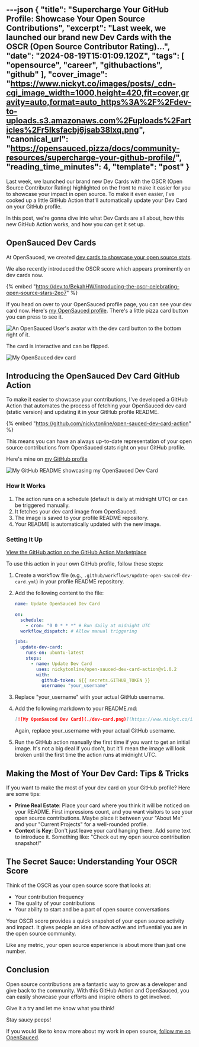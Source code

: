 ---json
{
  "title": "Supercharge Your GitHub Profile: Showcase Your Open Source Contributions",
  "excerpt": "Last week, we launched our brand new Dev Cards with the OSCR (Open Source Contributor Rating)...",
  "date": "2024-08-19T15:01:09.120Z",
  "tags": [
    "opensource",
    "career",
    "githubactions",
    "github"
  ],
  "cover_image": "https://www.nickyt.co/images/posts/_cdn-cgi_image_width=1000,height=420,fit=cover,gravity=auto,format=auto_https%3A%2F%2Fdev-to-uploads.s3.amazonaws.com%2Fuploads%2Farticles%2Fr5lksfacbj6jsab38lxq.png",
  "canonical_url": "https://opensauced.pizza/docs/community-resources/supercharge-your-github-profile/",
  "reading_time_minutes": 4,
  "template": "post"
}
---

Last week, we launched our brand new Dev Cards with the OSCR (Open Source Contributor Rating) highlighted on the front to make it easier for you to showcase your impact in open source. To make it even easier, I've cooked up a little GitHub Action that'll automatically update your Dev Card on your GitHub profile. 

In this post, we're gonna dive into what Dev Cards are all about, how this new GitHub Action works, and how you can get it set up. 

## OpenSauced Dev Cards

At OpenSauced, we created [dev cards to showcase your open source stats](https://opensauced.pizza/docs/features/dev-card/).

We also recently introduced the OSCR score which appears prominently on dev cards now.

{% embed "https://dev.to/BekahHW/introducing-the-oscr-celebrating-open-source-stars-2eo7" %}

If you head on over to your OpenSauced profile page, you can see your dev card now. Here's [my OpenSauced profile](https://oss.fyi/nickytonline). There's a little pizza card button you can press to see it.

![An OpenSauced User's avatar with the dev card button to the bottom right of it.](https://www.nickyt.co/images/posts/_uploads_articles_q3faduepn8vdt571w2bg.png)

The card is interactive and can be flipped.

![My OpenSauced dev card](https://www.nickyt.co/images/posts/_uploads_articles_4vyjcmg41113h3pgd3mh.gif)

## Introducing the OpenSauced Dev Card GitHub Action

To make it easier to showcase your contributions, I've developed a GitHub Action that automates the process of fetching your OpenSauced dev card (static version) and updating it in your GitHub profile README.

{% embed "https://github.com/nickytonline/open-sauced-dev-card-action" %}

This means you can have an always up-to-date representation of your open source contributions from OpenSauced stats right on your GitHub profile.

Here's mine on [my GitHub profile](https://github.com/nickytonline)

![My GitHub README showcasing my OpenSauced Dev Card](https://www.nickyt.co/images/posts/_uploads_articles_359o03keegpkdg9dns8y.png)

### How It Works

1. The action runs on a schedule (default is daily at midnight UTC) or can be triggered manually.
2. It fetches your dev card image from OpenSauced.
3. The image is saved to your profile README repository.
4. Your README is automatically updated with the new image.

### Setting It Up

[View the GitHub action on the GitHub Action Marketplace](https://github.com/marketplace/actions/opensauced-dev-card-action)

To use this action in your own GitHub profile, follow these steps:

1. Create a workflow file (e.g., `.github/workflows/update-open-sauced-dev-card.yml`) in your profile README repository.
2. Add the following content to the file:

    ```yaml
    name: Update OpenSauced Dev Card
    
    on:
      schedule:
        - cron: "0 0 * * *" # Run daily at midnight UTC
      workflow_dispatch: # Allow manual triggering
    
    jobs:
      update-dev-card:
        runs-on: ubuntu-latest
        steps:
          - name: Update Dev Card
            uses: nickytonline/open-sauced-dev-card-action@v1.0.2
            with:
              github-token: ${{ secrets.GITHUB_TOKEN }}
              username: "your_username"
    ```

3. Replace "your_username" with your actual GitHub username.

4. Add the following markdown to your README.md:

    ```markdown
    [![My OpenSauced Dev Card](./dev-card.png)](https://www.nickyt.co/images/posts/_your_username)
    ```

    Again, replace your_username with your actual GitHub username.

5. Run the GitHub action manually the first time if you want to get an initial image. It's not a big deal if you don't, but it'll mean the image will look broken until the first time the action runs at midnight UTC.

## Making the Most of Your Dev Card: Tips & Tricks

If you want to make the most of your dev card on your GitHub profile? Here are some tips:

- **Prime Real Estate**: Place your card where you think it will be noticed on your README. First impressions count, and you want visitors to see your open source contributions. Maybe place it between your "About Me" and your "Current Projects" for a well-rounded profile.
- **Context is Key**: Don't just leave your card hanging there. Add some text to introduce it. Something like: "Check out my open source contribution snapshot!"

## The Secret Sauce: Understanding Your OSCR Score

Think of the OSCR as your open source score that looks at:
- Your contribution frequency
- The quality of your contributions
- Your ability to start and be a part of open source conversations

Your OSCR score provides a quick snapshot of your open source activity and impact. It gives people an idea of how active and influential you are in the open source community. 

Like any metric, your open source experience is about more than just one number. 

## Conclusion

Open source contributions are a fantastic way to grow as a developer and give back to the community. With this GitHub Action and OpenSauced, you can easily showcase your efforts and inspire others to get involved.

Give it a try and let me know what you think!

Stay saucy peeps!

If you would like to know more about my work in open source, [follow me on OpenSauced](https://oss.fyi/nickytonline).
